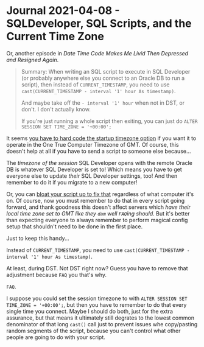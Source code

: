 Journal 2021-04-08 - SQLDeveloper, SQL Scripts, and the Current Time Zone
========

Or, another episode in _Date Time Code Makes Me Livid Then Depressed and Resigned Again_.

> Summary: When writing an SQL script to execute in SQL Developer (or probably anywhere else you connect to an Oracle DB to run a script), then instead of `CURRENT_TIMESTAMP`, you need to use `cast(CURRENT_TIMESTAMP - interval '1' hour As timestamp)`.
>
> And maybe take off the `- interval '1' hour` when not in DST, or don't.  I don't actually know.
>
> If you're just running a whole script then exiting, you can just do `ALTER SESSION SET TIME_ZONE = '+00:00';`

It seems [you have to hard code the startup timezone option](https://stackoverflow.com/questions/14864015/how-to-change-the-timezone-of-oracle-sql-developer-oracle-data-modeler) if you want it to operate in the One True Computer Timezone of GMT.  Of course, this doesn't help at all if you have to send a script to someone else because...

The _timezone of the session_ SQL Developer opens with the remote Oracle DB is whatever SQL Developer is set to!  Which means you have to get everyone else to update _their_ SQL Developer settings, too!  And then remember to do it if you migrate to a new computer!

Or, you can [bloat your script up to fix that](https://stackoverflow.com/questions/22305466/oracle-date-compare-broken-because-of-dst) regardless of what computer it's on.  Of course, now you must remember to do that in every script going forward, and thank goodness this doesn't affect servers which _have their local time zone set to GMT like they `dam` well `FAQ`ing should_.  But it's better than expecting everyone to always remember to perform magical config setup that shouldn't need to be done in the first place.

Just to keep this handy...

Instead of `CURRENT_TIMESTAMP`, you need to use `cast(CURRENT_TIMESTAMP - interval '1' hour As timestamp)`.

At least, during DST.  Not DST right now?  Guess you have to remove that adjustment because `FAQ` you that's why.

`FAQ`.

I suppose you could set the session timezone to with `ALTER SESSION SET TIME_ZONE = '+00:00';`, but then you have to remember to do that every single time you connect.  Maybe I should do both, just for the extra assurance, but that means it ultimately still degrates to the lowest common denominator of that long `cast()` call just to prevent issues whe copy/pasting random segments of the script, because you can't control what other people are going to do with your script.
